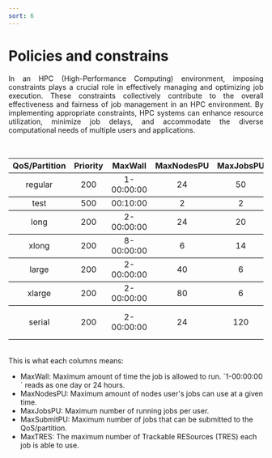 ```yaml
---
sort: 6
---
```


# Policies and constrains

<div align="justify">
In an HPC (High-Performance Computing) environment, imposing constraints plays a crucial role in effectively managing and optimizing job execution. These constraints collectively contribute to the overall effectiveness and fairness of job management in an HPC environment. By implementing appropriate constraints, HPC systems can enhance resource utilization, minimize job delays, and accommodate the diverse computational needs of multiple users and applications.</div>

<br> <!-- Blank line -->
<table style="text-align: center; border-collapse: collapse;">
  <tr style="border-bottom: 1px solid black;">
    <th>QoS/Partition</th>
    <th>Priority</th>
    <th>MaxWall</th>
    <th>MaxNodesPU</th>
    <th>MaxJobsPU</th>
    <th>MaxSubmitPU</th>
    <th>MaxTRES</th>
  </tr>
  <tr style="border-bottom: 1px solid black;">
    <td>regular</td>
    <td>200</td>
    <td>1-00:00:00</td>
    <td>24</td>
    <td>50</td>
    <td></td>
    <td></td>
  </tr>
  <tr style="border-bottom: 1px solid black;">
    <td>test</td>
    <td>500</td>
    <td>00:10:00</td>
    <td>2</td>
    <td>2</td>
    <td>2</td>
    <td></td>
  </tr>
  <tr style="border-bottom: 1px solid black;">
    <td>long</td>
    <td>200</td>
    <td>2-00:00:00</td>
    <td>24</td>
    <td>20</td>
    <td></td>
    <td></td>
  </tr>
  <tr style="border-bottom: 1px solid black;">
    <td>xlong</td>
    <td>200</td>
    <td>8-00:00:00</td>
    <td>6</td>
    <td>14</td>
    <td></td>
    <td></td>
  </tr>
  <tr style="border-bottom: 1px solid black;">
    <td>large</td>
    <td>200</td>
    <td>2-00:00:00</td>
    <td>40</td>
    <td>6</td>
    <td></td>
    <td></td>
  </tr>
  <tr style="border-bottom: 1px solid black;">
    <td>xlarge</td>
    <td>200</td>
    <td>2-00:00:00</td>
    <td>80</td>
    <td>6</td>
    <td></td>
    <td></td>
  </tr>
  <tr style="border-bottom: 1px solid black;">
    <td>serial</td>
    <td>200</td>
    <td>2-00:00:00</td>
    <td>24</td>
    <td>120</td>
    <td></td>
    <td>cpu=1<br/>gpu=1<br/>node=1</td>
  </tr>
</table>

<br> <!-- Blank line -->
This is what each columns means:

- MaxWall: Maximum amount of time the job is allowed to run. ´1-00:00:00´ reads as one day or 24 hours.
- MaxNodesPU: Maximum amount of nodes user's jobs can use at a given time.
- MaxJobsPU: Maximum number of running jobs per user.
- MaxSubmitPU: Maximum number of jobs that can be submitted to the QoS/partition.
- MaxTRES: The maximum number of Trackable RESources (TRES) each job is able to use. 

